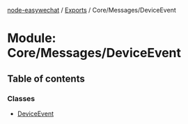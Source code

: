 [node-easywechat](../README.md) / [Exports](../modules.md) / Core/Messages/DeviceEvent

# Module: Core/Messages/DeviceEvent

## Table of contents

### Classes

- [DeviceEvent](../classes/Core_Messages_DeviceEvent.DeviceEvent.md)
